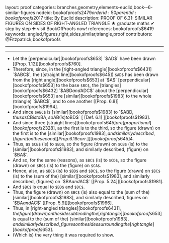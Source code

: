 layout: proof
categories: branches,geometry,elements-euclid,book--6-similar-figures
nodeid: bookofproofs$2479
orderid: 50
parentid: bookofproofs$2017
title: By Euclid
description: PROOF OF 6.31: SIMILAR FIGURES ON SIDES OF RIGHT-ANGLED TRIANGLE &#9733; graduate maths &#10004; step by step &#10010; visit BookOfProofs now!
references: bookofproofs$6419
keywords: angled,figures,right,sides,similar,triangle,proof
contributors: @Fitzpatrick,bookofproofs

---


---



* Let the [perpendicular][bookofproofs$653] `$AD$` have been drawn [[Prop. 1.12]][bookofproofs$760].
* Therefore, since, in the [right-angled triangle][bookofproofs$6431] `$ABC$`, the ([straight line][bookofproofs$645]) `$AD$` has been drawn from the [right angle][bookofproofs$653] at `$A$` [perpendicular][bookofproofs$653] to the base `$BC$`, the [triangles][bookofproofs$6432] `$ABD$` and `$ADC$` about the [perpendicular][bookofproofs$653] are [similar][bookofproofs$1983] to the whole (triangle) `$ABC$`, and to one another [[Prop. 6.8]][bookofproofs$1994].
* And since `$ABC$` is [similar][bookofproofs$1983] to `$ABD$`, thus as `$CB$` is to `$BA$`, so `$AB$` (is) to `$BD$` [ [Def. 6.1] ][bookofproofs$1983].
* And since three [straight lines][bookofproofs$645] are [proportional][bookofproofs$2328], as the first is to the third, so the figure (drawn) on the first is to the [similar][bookofproofs$1983], and similarly described, (figure) on the second [ [Prop. 6.19 corr.] ][bookofproofs$645]4.
* Thus, as `$CB$` (is) to `$BD$`, so the figure (drawn) on `$CB$` (is) to the [similar][bookofproofs$1983], and similarly described, (figure) on `$BA$`.
* And so, for the same (reasons), as `$BC$` (is) to `$CD$`, so the figure (drawn) on `$BC$` (is) to the (figure) on `$CA$`.
* Hence, also, as `$BC$` (is) to `$BD$` and `$DC$`, so the figure (drawn) on `$BC$` (is) to the (sum of the) [similar][bookofproofs$1983], and similarly described, (figures) on `$BA$` and `$AC$` [[Prop. 5.24]][bookofproofs$1981].
* And `$BC$` is equal to `$BD$` and `$DC$`.
* Thus, the figure (drawn) on `$BC$` (is) also equal to the (sum of the) [similar][bookofproofs$1983], and similarly described, figures on `$BA$` and `$AC$` [[Prop. 5.9]][bookofproofs$1966].
* Thus, in [right-angled triangles][bookofproofs$6431], the figure (drawn) on the side subtending the [right angle][bookofproofs$653] is equal to the (sum of the) [similar][bookofproofs$1983], and similarly described, figures on the sides surrounding the [right angle][bookofproofs$653].
* (Which is) the very thing it was required to show.
